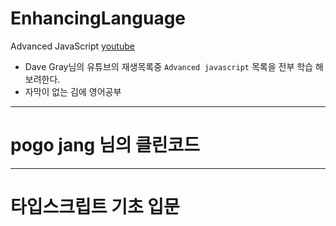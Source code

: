 # EnhancingLanguage

Advanced JavaScript [youtube](https://www.youtube.com/channel/UCY38RvRIxYODO4penyxUwTg)

- Dave Gray님의 유튜브의 재생목록중
  `Advanced javascript` 목록을 전부 학습 해보려한다.
- 자막이 없는 김에 영어공부

---

# pogo jang 님의 클린코드

---

# 타입스크립트 기초 입문
